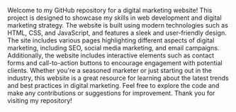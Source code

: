 Welcome to my GitHub repository for a digital marketing website! This project is designed to showcase my skills in web development and digital marketing strategy. The website is built using modern technologies such as HTML, CSS, and JavaScript, and features a sleek and user-friendly design. The site includes various pages highlighting different aspects of digital marketing, including SEO, social media marketing, and email campaigns. Additionally, the website includes interactive elements such as contact forms and call-to-action buttons to encourage engagement with potential clients. Whether you're a seasoned marketer or just starting out in the industry, this website is a great resource for learning about the latest trends and best practices in digital marketing. Feel free to explore the code and make any contributions or suggestions for improvement. Thank you for visiting my repository!
